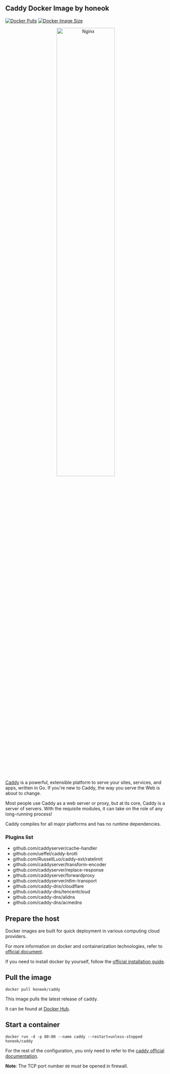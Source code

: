 ## Caddy Docker Image by honeok

[![Docker Pulls](https://img.shields.io/docker/pulls/honeok/caddy.svg?style=flat-square)](https://hub.docker.com/r/honeok/caddy)
[![Docker Image Size](https://img.shields.io/docker/image-size/honeok/caddy.svg?style=flat-square)](https://hub.docker.com/r/honeok/caddy)

<p align="center">
<img src="https://user-images.githubusercontent.com/1128849/210187356-dfb7f1c5-ac2e-43aa-bb23-fc014280ae1f.svg" alt="Nginx" width="60%">
</p>

[Caddy][1] is a powerful, extensible platform to serve your sites, services, and apps, written in Go. If you're new to Caddy, the way you serve the Web is about to change.

Most people use Caddy as a web server or proxy, but at its core, Caddy is a server of servers. With the requisite modules, it can take on the role of any long-running process!

Caddy compiles for all major platforms and has no runtime dependencies.

### Plugins list

- github.com/caddyserver/cache-handler
- github.com/ueffel/caddy-brotli
- github.com/RussellLuo/caddy-ext/ratelimit
- github.com/caddyserver/transform-encoder
- github.com/caddyserver/replace-response
- github.com/caddyserver/forwardproxy
- github.com/caddyserver/ntlm-transport
- github.com/caddy-dns/cloudflare
- github.com/caddy-dns/tencentcloud
- github.com/caddy-dns/alidns
- github.com/caddy-dns/acmedns

## Prepare the host

Docker images are built for quick deployment in various computing cloud providers.

For more information on docker and containerization technologies, refer to [official document][2].

If you need to install docker by yourself, follow the [official installation guide][3].

## Pull the image

```shell
docker pull honeok/caddy
```

This image pulls the latest release of caddy.

It can be found at [Docker Hub][4].

## Start a container

```shell
docker run -d -p 80:80 --name caddy --restart=unless-stopped honeok/caddy
```

For the rest of the configuration, you only need to refer to the [caddy official documentation][5].

**Note**: The TCP port number `80` must be opened in firewall.

[1]: https://github.com/gabrielecirulli/caddy
[2]: https://docs.docker.com
[3]: https://docs.docker.com/install
[4]: https://hub.docker.com/r/honeok/caddy
[5]: https://caddyserver.com/docs